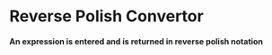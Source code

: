 # Reverse Polish Convertor
#### An expression is entered and is returned in reverse polish notation
